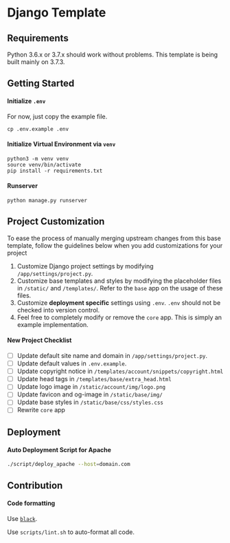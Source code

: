 # Django Template

## Requirements

Python 3.6.x or 3.7.x should work without problems. This template is being built mainly on 3.7.3.

## Getting Started

#### Initialize `.env`

For now, just copy the example file.

```
cp .env.example .env
```

#### Initialize Virtual Environment via `venv`

```
python3 -m venv venv
source venv/bin/activate
pip install -r requirements.txt
```

#### Runserver

```
python manage.py runserver
```

## Project Customization

To ease the process of manually merging upstream changes from this base template, follow the guidelines below when you add customizations for your project

1. Customize Django project settings by modifying `/app/settings/project.py`.
2. Customize base templates and styles by modifying the placeholder files in `/static/` and `/templates/`. Refer to the `base` app on the usage of these files.
3. Customize **deployment specific** settings using `.env`. `.env` should not be checked into version control.
4. Feel free to completely modify or remove the `core` app. This is simply an example implementation.

#### New Project Checklist

- [ ] Update default site name and domain in `/app/settings/project.py`.
- [ ] Update default values in `.env.example`.
- [ ] Update copyright notice in `/templates/account/snippets/copyright.html`
- [ ] Update head tags in `/templates/base/extra_head.html`
- [ ] Update logo image in `/static/account/img/logo.png`
- [ ] Update favicon and og-image in `/static/base/img/`
- [ ] Update base styles in `/static/base/css/styles.css`
- [ ] Rewrite `core` app

## Deployment

#### Auto Deployment Script for Apache

```bash
./script/deploy_apache --host=domain.com
```

## Contribution

#### Code formatting

Use [`black`](https://black.readthedocs.io/en/stable/installation_and_usage.html).

Use `scripts/lint.sh` to auto-format all code.
